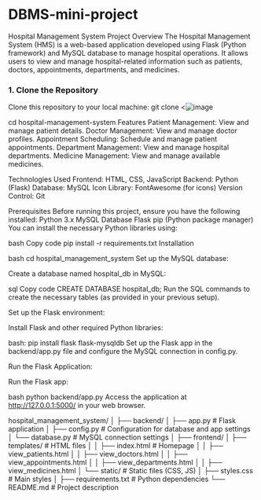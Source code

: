 # DBMS-mini-project
Hospital Management System
Project Overview
The Hospital Management System (HMS) is a web-based application developed using Flask (Python framework) and MySQL database to manage hospital operations. It allows users to view and manage hospital-related information such as patients, doctors, appointments, departments, and medicines.
### 1. Clone the Repository
Clone this repository to your local machine:
git clone <![image](https://github.com/user-attachments/assets/29872426-9168-40d9-b4c6-08442c539859)
>
cd hospital-management-system
Features
Patient Management: View and manage patient details.
Doctor Management: View and manage doctor profiles.
Appointment Scheduling: Schedule and manage patient appointments.
Department Management: View and manage hospital departments.
Medicine Management: View and manage available medicines.

Technologies Used
Frontend: HTML, CSS, JavaScript
Backend: Python (Flask)
Database: MySQL
Icon Library: FontAwesome (for icons)
Version Control: Git

Prerequisites
Before running this project, ensure you have the following installed:
Python 3.x
MySQL Database
Flask
pip (Python package manager)
You can install the necessary Python libraries using:

bash
Copy code
pip install -r requirements.txt
Installation

bash
cd hospital_management_system
Set up the MySQL database:

Create a database named hospital_db in MySQL:

sql
Copy code
CREATE DATABASE hospital_db;
Run the SQL commands to create the necessary tables (as provided in your previous setup).

Set up the Flask environment:

Install Flask and other required Python libraries:

bash:
pip install flask flask-mysqldb
Set up the Flask app in the backend/app.py file and configure the MySQL connection in config.py.

Run the Flask Application:

Run the Flask app:

bash
python backend/app.py
Access the application at http://127.0.0.1:5000/ in your web browser.


hospital_management_system/
│
├── backend/
│   ├── app.py               # Flask application
│   ├── config.py            # Configuration for database and app settings
│   └── database.py          # MySQL connection settings
│
├── frontend/
│   ├── templates/           # HTML files
│   │   ├── index.html       # Homepage
│   │   ├── view_patients.html
│   │   ├── view_doctors.html
│   │   ├── view_appointments.html
│   │   ├── view_departments.html
│   │   ├── view_medicines.html
│   └── static/              # Static files (CSS, JS)
│       ├── styles.css       # Main styles
│
├── requirements.txt         # Python dependencies
└── README.md                # Project description

